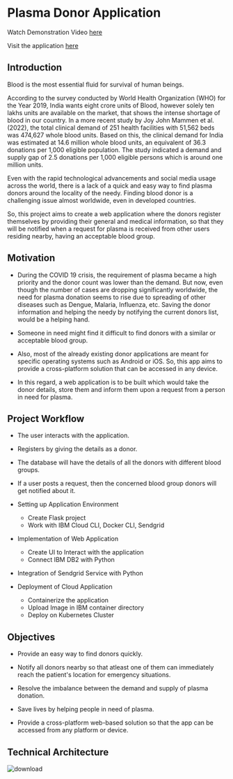 # Plasma Donor Application

Watch Demonstration Video [here](https://drive.google.com/file/d/190t5DLuwg5XDegypU_YGmrL9PdGcDGIl/view?usp=sharing)

Visit the application [here](http://159.122.187.24:30888/)

## Introduction

Blood is the most essential fluid for survival of human beings. 

According to the survey conducted by World Health Organization (WHO) for the Year 2019, India wants eight crore units of Blood, however solely ten lakhs units are available on the market, that shows the intense shortage of blood in our country. In a more recent study by Joy John Mammen et al. (2022), the total clinical demand of 251 health facilities with 51,562 beds was 474,627 whole blood units. Based on this, the clinical demand for India was estimated at 14.6 million whole blood units, an equivalent of 36.3 donations per 1,000 eligible population. The study indicated a demand and supply gap of 2.5 donations per 1,000 eligible persons which is around one million units.

Even with the rapid technological advancements and social media usage across the world, there is a lack of a quick and easy way to find plasma donors around the locality of the needy. Finding blood donor is a challenging issue almost worldwide, even in developed countries.

So, this project aims to create a web application where the donors register themselves by providing their general and medical information, so that they will be notified when a request for plasma is received from other users residing nearby, having an acceptable blood group.


## Motivation

- During the COVID 19 crisis, the requirement of plasma became a high priority and the donor count was lower than the demand. But now, even though the number of cases are dropping significantly worldwide, the need for plasma donation seems to rise due to spreading of other diseases such as Dengue, Malaria, Influenza, etc. Saving the donor information and helping the needy by notifying the current donors list, would be a helping hand.

- Someone in need might find it difficult to find donors with a similar or acceptable blood group.

- Also, most of the already existing donor applications are meant for specific operating systems such as Android or iOS. So, this app aims to provide a cross-platform solution that can be accessed in any device.

- In this regard, a web application is to be built which would take the donor details, store them and inform them upon a request from a person in need for plasma.


## Project Workflow

- The user interacts with the application.

- Registers by giving the details as a donor.

- The database will have the details of all the donors with different blood groups.

- If a user posts a request, then the concerned blood group donors will get notified about it.


- Setting up Application Environment
    - Create Flask project
    - Work with IBM Cloud CLI, Docker CLI, Sendgrid

- Implementation of Web Application 
   - Create UI to Interact with the application
   - Connect IBM DB2 with Python

- Integration of Sendgrid Service with Python

- Deployment of Cloud Application
   - Containerize the application
   - Upload Image in IBM container directory
   - Deploy on Kubernetes Cluster


## Objectives

- Provide an easy way to find donors quickly.

- Notify all donors nearby so that atleast one of them can immediately reach the patient's location for emergency situations.

- Resolve the imbalance between the demand and supply of plasma donation.

- Save lives by helping people in need of plasma.

- Provide a cross-platform web-based solution so that the app can be accessed from any platform or device.


## Technical Architecture
![download](https://user-images.githubusercontent.com/81003334/190962386-7ca9d0a8-a899-4abb-aeb7-d948ec8262ae.png)



